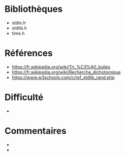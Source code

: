# Bibliothèques
* stdio.h  
* stdlib.h
* time.h

# Références
* https://fr.wikipedia.org/wiki/Tri_%C3%A0_bulles
* https://fr.wikipedia.org/wiki/Recherche_dichotomique
* https://www.w3schools.com/c/ref_stdlib_rand.php

# Difficulté
*

# Commentaires
* 
* 

